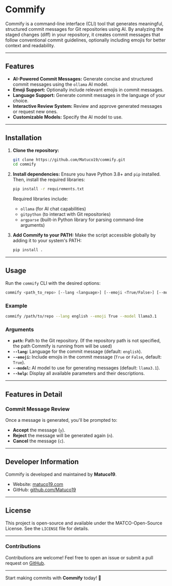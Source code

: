 # Commify

Commify is a command-line interface (CLI) tool that generates meaningful, structured commit messages for Git repositories using AI. By analyzing the staged changes (diff) in your repository, it creates commit messages that follow conventional commit guidelines, optionally including emojis for better context and readability.

---

## Features
- **AI-Powered Commit Messages:** Generate concise and structured commit messages using the `ollama` AI model.
- **Emoji Support:** Optionally include relevant emojis in commit messages.
- **Language Support:** Generate commit messages in the language of your choice.
- **Interactive Review System:** Review and approve generated messages or request new ones.
- **Customizable Models:** Specify the AI model to use.

---

## Installation

1. **Clone the repository:**
   ```bash
   git clone https://github.com/Matuco19/commify.git
   cd commify
   ```

2. **Install dependencies:**
   Ensure you have Python 3.8+ and `pip` installed. Then, install the required libraries:
   ```bash
   pip install -r requirements.txt
   ```

   Required libraries include:
   - `ollama` (for AI chat capabilities)
   - `gitpython` (to interact with Git repositories)
   - `argparse` (built-in Python library for parsing command-line arguments)

3. **Add Commify to your PATH:**
   Make the script accessible globally by adding it to your system's PATH:
   ```bash
   pip install .
   ```

---

## Usage

Run the `commify` CLI with the desired options:

```bash
commify <path_to_repo> [--lang <language>] [--emoji <True/False>] [--model <AI_model>]
```

### Example
```bash
commify /path/to/repo --lang english --emoji True --model llama3.1
```

### Arguments

- **`path`:** Path to the Git repository. (If the repository path is not specified, the path Commify is running from will be used)
- **`--lang`:** Language for the commit message (default: `english`).
- **`--emoji`:** Include emojis in the commit message (`True` or `False`, default: `True`).
- **`--model`:** AI model to use for generating messages (default: `llama3.1`).
- **`--help`:** Display all available parameters and their descriptions.

---

## Features in Detail

### Commit Message Review
Once a message is generated, you'll be prompted to:
- **Accept** the message (`y`).
- **Reject** the message will be generated again (`n`).
- **Cancel** the message (`c`).

---

## Developer Information

Commify is developed and maintained by **Matuco19**.  
- Website: [matuco19.com](https://matuco19.com)  
- GitHub: [github.com/Matuco19](https://github.com/Matuco19)

---

## License
This project is open-source and available under the MATCO-Open-Source License. See the `LICENSE` file for details. 

---

### Contributions
Contributions are welcome! Feel free to open an issue or submit a pull request on [GitHub](https://github.com/Matuco19/commify).

---

Start making commits with **Commify** today! 🎉